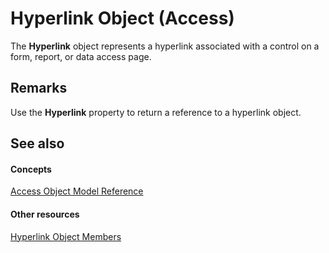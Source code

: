 
# Hyperlink Object (Access)

The  **Hyperlink** object represents a hyperlink associated with a control on a form, report, or data access page.


## Remarks

Use the  **Hyperlink** property to return a reference to a hyperlink object.


## See also


#### Concepts


[Access Object Model Reference](2de134a4-6c5c-d2a3-8377-f4dd973ba650.md)
#### Other resources


[Hyperlink Object Members](59452547-c53a-69b7-fd78-2857410c3460.md)
